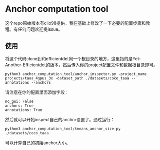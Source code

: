 # Anchor computation tool

这个repo原始版本有clio98提供，我在基础上修改了一下必要的配置步骤和教程。有任何问题欢迎提issue。


## 使用

将这个代码clone到和efficientdet同一个根目录的地方，这里指的是Yet-Another-Efficientdet的版本，然后传入你的project配置文件和数据根目录即可。

```
python3 anchor_computation_tool/anchor_inspector.py -project_name projects/taaa_4gpus_3x -dataset_path ./datasets/coco_taaa --annotations --anchors
```

请注意在你的配置里面添加字段：

```
no_gui: False
anchors: True
annotations: True
```

然后就可以开始inspect自己的anchor设置了。通过运行：

```
python3 anchor_computation_tool/kmeans_anchor_size.py ./datasets/coco_taaa
```

可以计算自己的初始anchor大小。
